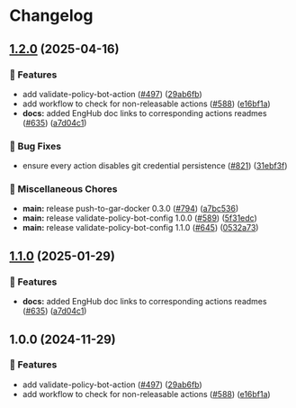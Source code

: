 # Changelog

## [1.2.0](https://github.com/fcjack/shared-workflows/compare/validate-policy-bot-config-v1.1.0...validate-policy-bot-config-v1.2.0) (2025-04-16)


### 🎉 Features

* add validate-policy-bot-action ([#497](https://github.com/fcjack/shared-workflows/issues/497)) ([29ab6fb](https://github.com/fcjack/shared-workflows/commit/29ab6fb539bd10865fb0d06a8f21113d48ee2668))
* add workflow to check for non-releasable actions ([#588](https://github.com/fcjack/shared-workflows/issues/588)) ([e16bf1a](https://github.com/fcjack/shared-workflows/commit/e16bf1ac180d7b6c9c13a6e556b24e0f7dc0d57c))
* **docs:** added EngHub doc links to corresponding actions readmes ([#635](https://github.com/fcjack/shared-workflows/issues/635)) ([a7d04c1](https://github.com/fcjack/shared-workflows/commit/a7d04c1e98496dbf07f8e44602933af07ba62f9f))


### 🐛 Bug Fixes

* ensure every action disables git credential persistence ([#821](https://github.com/fcjack/shared-workflows/issues/821)) ([31ebf3f](https://github.com/fcjack/shared-workflows/commit/31ebf3f8e5d0f8709e6ec4ef73b39dd2bd08f959))


### 🔧 Miscellaneous Chores

* **main:** release push-to-gar-docker 0.3.0 ([#794](https://github.com/fcjack/shared-workflows/issues/794)) ([a7bc536](https://github.com/fcjack/shared-workflows/commit/a7bc5367c4a91c389526d58839d8f6224dba4dcc))
* **main:** release validate-policy-bot-config 1.0.0 ([#589](https://github.com/fcjack/shared-workflows/issues/589)) ([5f31edc](https://github.com/fcjack/shared-workflows/commit/5f31edc1817dfc4dd7daf7afc5fba62c5cc424c9))
* **main:** release validate-policy-bot-config 1.1.0 ([#645](https://github.com/fcjack/shared-workflows/issues/645)) ([0532a73](https://github.com/fcjack/shared-workflows/commit/0532a73863dc08e0a6206e97be6ad0b53d28ce87))

## [1.1.0](https://github.com/grafana/shared-workflows/compare/validate-policy-bot-config-v1.0.0...validate-policy-bot-config-v1.1.0) (2025-01-29)


### 🎉 Features

* **docs:** added EngHub doc links to corresponding actions readmes ([#635](https://github.com/grafana/shared-workflows/issues/635)) ([a7d04c1](https://github.com/grafana/shared-workflows/commit/a7d04c1e98496dbf07f8e44602933af07ba62f9f))

## 1.0.0 (2024-11-29)


### 🎉 Features

* add validate-policy-bot-action ([#497](https://github.com/grafana/shared-workflows/issues/497)) ([29ab6fb](https://github.com/grafana/shared-workflows/commit/29ab6fb539bd10865fb0d06a8f21113d48ee2668))
* add workflow to check for non-releasable actions ([#588](https://github.com/grafana/shared-workflows/issues/588)) ([e16bf1a](https://github.com/grafana/shared-workflows/commit/e16bf1ac180d7b6c9c13a6e556b24e0f7dc0d57c))
